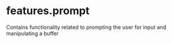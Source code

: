 # features.prompt

Contains functionality related to prompting the user for input and manipulating a buffer
